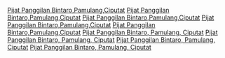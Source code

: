 <a href="https://www.homespamassage.my.id">Pijat Panggilan Bintaro,Pamulang,Ciputat</a>
<a href="https://about.me/pijatpanggilanbintaro">Pijat Panggilan Bintaro,Pamulang,Ciputat</a>
<a href="https://gumroad.com/homespabintaro">Pijat Panggilan Bintaro,Pamulang,Ciputat</a>
<a href="https://panggilpijatbintaro.wordpress.com/2021/02/11/apakah-aman-memesan-pijat-panggilan-di-tengah-era-pandemi-covid-19">Pijat Panggilan Bintaro,Pamulang,Ciputat</a>
<a href="https://app.photobucket.com/u/Pijatpanggilanbintaro/p/79505bc1-fac9-49f2-a3dd-84285dde952b">Pijat Panggilan Bintaro,Pamulang,Ciputat</a>
<a href="http://maps.google.com/url?q=http://www.homespamassage.my.id">Pijat Panggilan Bintaro, Pamulang, Ciputat</a>
<a href="https://www.google.lt/url?sa=t&source=web&cd=1&ved=0CBYQFjAA&url=http://www.homespamassage.my.id">Pijat Panggilan Bintaro, Pamulang, Ciputat</a>
<a href="http://images.google.com.ni/url?q=http://www.homespamassage.my.id">Pijat Panggilan Bintaro, Pamulang, Ciputat</a>
<a href="https://www.google.am/url?q=http://www.homespamassage.my.id">Pijat Panggilan Bintaro, Pamulang, Ciputat</a>
